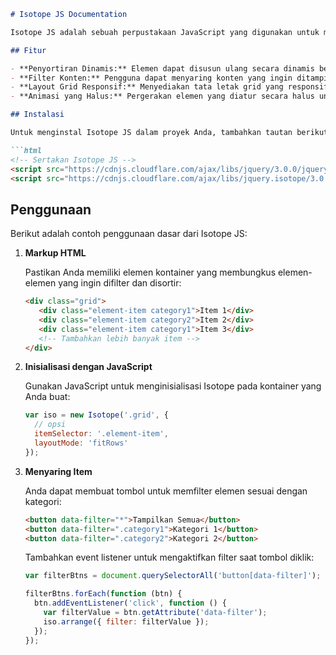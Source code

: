 
```markdown
# Isotope JS Documentation

Isotope JS adalah sebuah perpustakaan JavaScript yang digunakan untuk memfilter dan menyortir elemen-elemen pada halaman web. Isotope membantu dalam membuat tata letak grid dinamis dan interaktif, seperti galeri gambar, daftar produk, atau konten lainnya.

## Fitur

- **Penyortiran Dinamis:** Elemen dapat disusun ulang secara dinamis berdasarkan kategori atau atribut tertentu.
- **Filter Konten:** Pengguna dapat menyaring konten yang ingin ditampilkan berdasarkan kategori yang diinginkan.
- **Layout Grid Responsif:** Menyediakan tata letak grid yang responsif untuk mendukung berbagai ukuran layar.
- **Animasi yang Halus:** Pergerakan elemen yang diatur secara halus untuk pengalaman pengguna yang lebih baik.

## Instalasi

Untuk menginstal Isotope JS dalam proyek Anda, tambahkan tautan berikut ke dalam file HTML Anda:

```html
<!-- Sertakan Isotope JS -->
<script src="https://cdnjs.cloudflare.com/ajax/libs/jquery/3.0.0/jquery.min.js"></script>
<script src="https://cdnjs.cloudflare.com/ajax/libs/jquery.isotope/3.0.6/isotope.pkgd.min.js"></script>
```

## Penggunaan

Berikut adalah contoh penggunaan dasar dari Isotope JS:

1. **Markup HTML**

   Pastikan Anda memiliki elemen kontainer yang membungkus elemen-elemen yang ingin difilter dan disortir:

   ```html
   <div class="grid">
      <div class="element-item category1">Item 1</div>
      <div class="element-item category2">Item 2</div>
      <div class="element-item category1">Item 3</div>
      <!-- Tambahkan lebih banyak item -->
   </div>
   ```

2. **Inisialisasi dengan JavaScript**

   Gunakan JavaScript untuk menginisialisasi Isotope pada kontainer yang Anda buat:

   ```js
   var iso = new Isotope('.grid', {
     // opsi
     itemSelector: '.element-item',
     layoutMode: 'fitRows'
   });
   ```

3. **Menyaring Item**

   Anda dapat membuat tombol untuk memfilter elemen sesuai dengan kategori:

   ```html
   <button data-filter="*">Tampilkan Semua</button>
   <button data-filter=".category1">Kategori 1</button>
   <button data-filter=".category2">Kategori 2</button>
   ```

   Tambahkan event listener untuk mengaktifkan filter saat tombol diklik:

   ```js
   var filterBtns = document.querySelectorAll('button[data-filter]');

   filterBtns.forEach(function (btn) {
     btn.addEventListener('click', function () {
       var filterValue = btn.getAttribute('data-filter');
       iso.arrange({ filter: filterValue });
     });
   });
   ```
